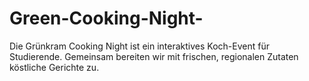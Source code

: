 # Green-Cooking-Night-
Die Grünkram Cooking Night ist ein interaktives Koch-Event für Studierende. Gemeinsam bereiten wir mit frischen, regionalen Zutaten köstliche Gerichte zu.
